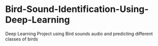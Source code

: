# Bird-Sound-Identification-Using-Deep-Learning
Deep Learning Project using Bird sounds audio and predicting different classes of birds
